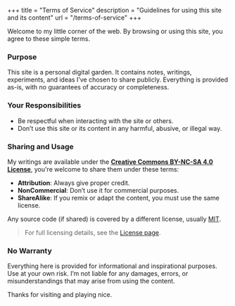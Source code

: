 +++
title = "Terms of Service"
description = "Guidelines for using this site and its content"
url = "/terms-of-service"
+++

Welcome to my little corner of the web. By browsing or using this site, you agree to these simple terms.

### Purpose

This site is a personal digital garden. It contains notes, writings, experiments, and ideas I’ve chosen to share publicly. Everything is provided as-is, with no guarantees of accuracy or completeness.

### Your Responsibilities

- Be respectful when interacting with the site or others.
- Don’t use this site or its content in any harmful, abusive, or illegal way.

### Sharing and Usage

My writings are available under the **[Creative Commons BY-NC-SA 4.0 License](https://creativecommons.org/licenses/by-nc-sa/4.0/)**, you're welcome to share them under these terms:

- **Attribution**: Always give proper credit.
- **NonCommercial**: Don’t use it for commercial purposes.
- **ShareAlike**: If you remix or adapt the content, you must use the same license.

Any source code (if shared) is covered by a different license, usually [MIT](https://opensource.org/licenses/MIT).

> For full licensing details, see the [License page](/license).

### No Warranty

Everything here is provided for informational and inspirational purposes. Use at your own risk. I’m not liable for any damages, errors, or misunderstandings that may arise from using the content.

Thanks for visiting and playing nice.
